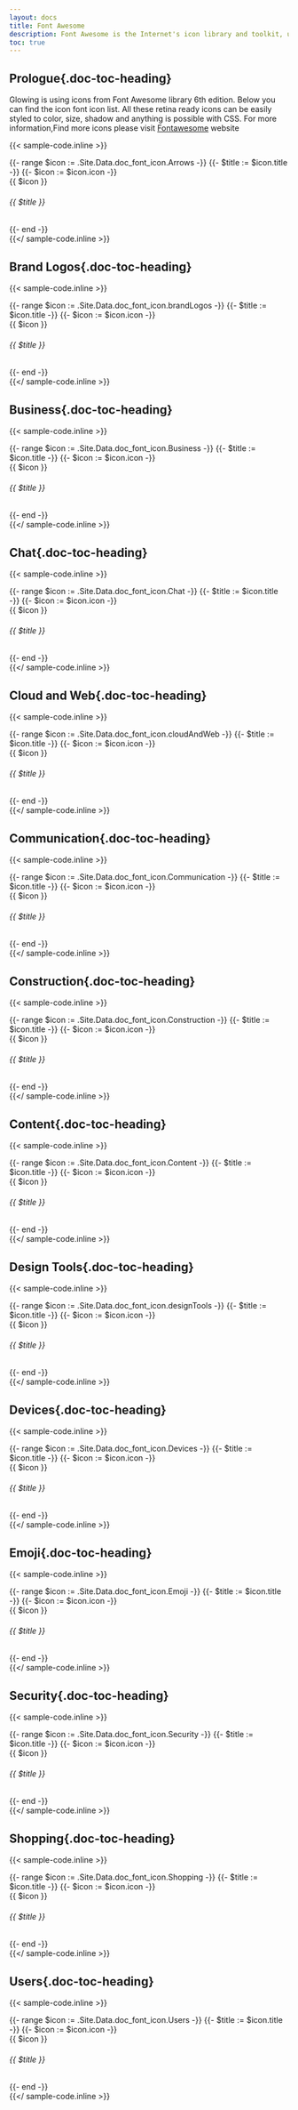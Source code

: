 ```yaml
---
layout: docs
title: Font Awesome
description: Font Awesome is the Internet's icon library and toolkit, used by millions of designers, developers, and content creators.
toc: true
---
```

## Prologue{.doc-toc-heading}
Glowing is using icons from Font Awesome library 6th edition. Below you can find the icon font icon list. All these retina ready icons can be easily styled to color, size, shadow and anything is possible with CSS. For more information,Find more icons please visit [Fontawesome](https://fontawesome.com/search?m=free) website

{{< sample-code.inline >}}
    <div class="row row-cols-2 row-cols-md-4 mb-4">
    {{- range $icon := .Site.Data.doc_font_icon.Arrows -}}
	{{- $title := $icon.title -}}
	{{- $icon := $icon.icon -}}
	<div class="col-md mb-4">
		<div class="card text-center h-100">
			<div class="card-body text-body-emphasis">
				<span class="fs-4">{{ $icon }}</span>
				<h6 class="card-title text-body mt-2">{{ $title }}</h6>
			</div>
		</div>
	</div>
	{{- end -}}
	</div>
{{</ sample-code.inline >}}

## Brand Logos{.doc-toc-heading}

{{< sample-code.inline >}}
    <div class="row row-cols-2 row-cols-md-4 mb-4">
    {{- range $icon := .Site.Data.doc_font_icon.brandLogos -}}
    	{{- $title := $icon.title -}}
    	{{- $icon := $icon.icon -}}
    	<div class="col-md mb-4">
    		<div class="card text-center h-100">
    			<div class="card-body text-body-emphasis">
    				<span class="fs-4">{{ $icon }}</span>
    				<h6 class="card-title text-body mt-2">{{ $title }}</h6>
    			</div>
    		</div>
    	</div>
    	{{- end -}}
    </div>
{{</ sample-code.inline >}}

## Business{.doc-toc-heading}

{{< sample-code.inline >}}
    <div class="row row-cols-2 row-cols-md-4 mb-4">
    {{- range $icon := .Site.Data.doc_font_icon.Business -}}
        {{- $title := $icon.title -}}
        {{- $icon := $icon.icon -}}
        <div class="col-md mb-4">
            <div class="card text-center h-100">
                <div class="card-body text-body-emphasis">
                    <span class="fs-4">{{ $icon }}</span>
                    <h6 class="card-title text-body mt-2">{{ $title }}</h6>
                </div>
            </div>
        </div>
    {{- end -}}
    </div>
{{</ sample-code.inline >}}

## Chat{.doc-toc-heading}

{{< sample-code.inline >}}
    <div class="row row-cols-2 row-cols-md-4 mb-4">
    {{- range $icon := .Site.Data.doc_font_icon.Chat -}}
        {{- $title := $icon.title -}}
        {{- $icon := $icon.icon -}}
        <div class="col-md mb-4">
            <div class="card text-center h-100">
                <div class="card-body text-body-emphasis">
                    <span class="fs-4">{{ $icon }}</span>
                    <h6 class="card-title text-body mt-2">{{ $title }}</h6>
                </div>
            </div>
        </div>
    {{- end -}}
    </div>
{{</ sample-code.inline >}}

## Cloud and Web{.doc-toc-heading}

{{< sample-code.inline >}}
    <div class="row row-cols-2 row-cols-md-4 mb-4">
    {{- range $icon := .Site.Data.doc_font_icon.cloudAndWeb -}}
	{{- $title := $icon.title -}}
	{{- $icon := $icon.icon -}}
	    <div class="col-md mb-4">
		<div class="card text-center h-100">
			<div class="card-body text-body-emphasis">
				<span class="fs-4">{{ $icon }}</span>
				<h6 class="card-title text-body mt-2">{{ $title }}</h6>
			</div>
		</div>
	</div>
	 {{- end -}}
    </div>
{{</ sample-code.inline >}}

## Communication{.doc-toc-heading}

{{< sample-code.inline >}}
    <div class="row row-cols-2 row-cols-md-4 mb-4">
        {{- range $icon := .Site.Data.doc_font_icon.Communication -}}
            {{- $title := $icon.title -}}
            {{- $icon := $icon.icon -}}
            <div class="col-md mb-4">
                <div class="card text-center h-100">
                    <div class="card-body text-body-emphasis">
                        <span class="fs-4">{{ $icon }}</span>
                        <h6 class="card-title text-body mt-2">{{ $title }}</h6>
                    </div>
                </div>
            </div>
        {{- end -}}
    </div>
{{</ sample-code.inline >}}

## Construction{.doc-toc-heading}

{{< sample-code.inline >}}
    <div class="row row-cols-2 row-cols-md-4 mb-4">
        {{- range $icon := .Site.Data.doc_font_icon.Construction -}}
        	{{- $title := $icon.title -}}
        	{{- $icon := $icon.icon -}}
        	<div class="col-md mb-4">
        		<div class="card text-center h-100">
        			<div class="card-body text-body-emphasis">
        				<span class="fs-4">{{ $icon }}</span>
        				<h6 class="card-title text-body mt-2">{{ $title }}</h6>
        			</div>
        		</div>
        	</div>
        	{{- end -}}
    </div>
{{</ sample-code.inline >}}

## Content{.doc-toc-heading}

{{< sample-code.inline >}}
    <div class="row row-cols-2 row-cols-md-4 mb-4">
        {{- range $icon := .Site.Data.doc_font_icon.Content -}}
        	{{- $title := $icon.title -}}
        	{{- $icon := $icon.icon -}}
        	<div class="col-md mb-4">
        		<div class="card text-center h-100">
        			<div class="card-body text-body-emphasis">
        				<span class="fs-4">{{ $icon }}</span>
        				<h6 class="card-title text-body mt-2">{{ $title }}</h6>
        			</div>
        		</div>
        	</div>
        	{{- end -}}
    </div>
{{</ sample-code.inline >}}

## Design Tools{.doc-toc-heading}

{{< sample-code.inline >}}
    <div class="row row-cols-2 row-cols-md-4 mb-4">
        {{- range $icon := .Site.Data.doc_font_icon.designTools -}}
        	{{- $title := $icon.title -}}
        	{{- $icon := $icon.icon -}}
        	<div class="col-md mb-4">
        		<div class="card text-center h-100">
        			<div class="card-body text-body-emphasis">
        				<span class="fs-4">{{ $icon }}</span>
        				<h6 class="card-title text-body mt-2">{{ $title }}</h6>
        			</div>
        		</div>
        	</div>
        	{{- end -}}
    </div>
{{</ sample-code.inline >}}

## Devices{.doc-toc-heading}

{{< sample-code.inline >}}
    <div class="row row-cols-2 row-cols-md-4 mb-4">
        {{- range $icon := .Site.Data.doc_font_icon.Devices -}}
        	{{- $title := $icon.title -}}
        	{{- $icon := $icon.icon -}}
        	<div class="col-md mb-4">
        		<div class="card text-center h-100">
        			<div class="card-body text-body-emphasis">
        				<span class="fs-4">{{ $icon }}</span>
        				<h6 class="card-title text-body mt-2">{{ $title }}</h6>
        			</div>
        		</div>
        	</div>
        	{{- end -}}
    </div>
{{</ sample-code.inline >}}

## Emoji{.doc-toc-heading}

{{< sample-code.inline >}}
    <div class="row row-cols-2 row-cols-md-4 mb-4">
        {{- range $icon := .Site.Data.doc_font_icon.Emoji -}}
        	{{- $title := $icon.title -}}
        	{{- $icon := $icon.icon -}}
        	<div class="col-md mb-4">
        		<div class="card text-center h-100">
        			<div class="card-body text-body-emphasis">
        				<span class="fs-4">{{ $icon }}</span>
        				<h6 class="card-title text-body mt-2">{{ $title }}</h6>
        			</div>
        		</div>
        	</div>
        	{{- end -}}
    </div>
{{</ sample-code.inline >}}

## Security{.doc-toc-heading}

{{< sample-code.inline >}}
    <div class="row row-cols-2 row-cols-md-4 mb-4">
        {{- range $icon := .Site.Data.doc_font_icon.Security -}}
        	{{- $title := $icon.title -}}
        	{{- $icon := $icon.icon -}}
        	<div class="col-md mb-4">
        		<div class="card text-center h-100">
        			<div class="card-body text-body-emphasis">
        				<span class="fs-4">{{ $icon }}</span>
        				<h6 class="card-title text-body mt-2">{{ $title }}</h6>
        			</div>
        		</div>
        	</div>
        	{{- end -}}
    </div>
{{</ sample-code.inline >}}

## Shopping{.doc-toc-heading}

{{< sample-code.inline >}}
    <div class="row row-cols-2 row-cols-md-4 mb-4">
        {{- range $icon := .Site.Data.doc_font_icon.Shopping -}}
        	{{- $title := $icon.title -}}
        	{{- $icon := $icon.icon -}}
        	<div class="col-md mb-4">
        		<div class="card text-center h-100">
        			<div class="card-body text-body-emphasis">
        				<span class="fs-4">{{ $icon }}</span>
        				<h6 class="card-title text-body mt-2">{{ $title }}</h6>
        			</div>
        		</div>
        	</div>
        	{{- end -}}
    </div>
{{</ sample-code.inline >}}

## Users{.doc-toc-heading}

{{< sample-code.inline >}}
    <div class="row row-cols-2 row-cols-md-4 mb-4">
        {{- range $icon := .Site.Data.doc_font_icon.Users -}}
        	{{- $title := $icon.title -}}
        	{{- $icon := $icon.icon -}}
        	<div class="col-md mb-4">
        		<div class="card text-center h-100">
        			<div class="card-body text-body-emphasis">
        				<span class="fs-4">{{ $icon }}</span>
        				<h6 class="card-title text-body mt-2">{{ $title }}</h6>
        			</div>
        		</div>
        	</div>
        	{{- end -}}
    </div>
{{</ sample-code.inline >}}
